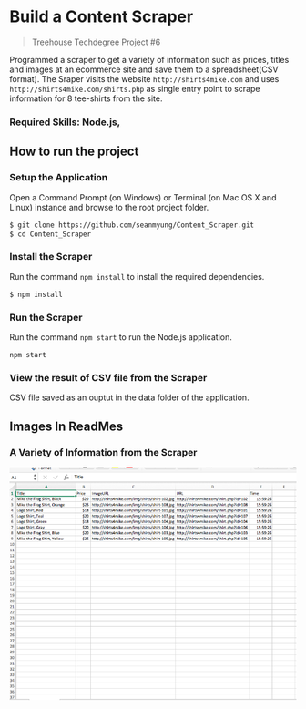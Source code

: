 # Build a Content Scraper
>Treehouse Techdegree Project #6

Programmed a scraper to get a variety of information such as prices, titles and images at an ecommerce site and save them to a spreadsheet(CSV format). The Sraper visits the website `http://shirts4mike.com` and uses `http://shirts4mike.com/shirts.php` as single entry point to scrape information for 8 tee-shirts from the site. 

### Required Skills: Node.js, 

## How to run the project
### Setup the Application 
Open a Command Prompt (on Windows) or Terminal (on Mac OS X and Linux) instance and browse to the root project folder.
```
$ git clone https://github.com/seanmyung/Content_Scraper.git
$ cd Content_Scraper
```
### Install the Scraper
Run the command `npm install` to install the required dependencies.
```
$ npm install 
```
### Run the Scraper
Run the command `npm start` to run the Node.js application.
```
npm start
```
### View the result of CSV file from the Scraper 
CSV file saved as an ouptut in the data folder of the application. 

## Images In ReadMes
### A Variety of Information from the Scraper
![](images/Screen%20Shot.png)